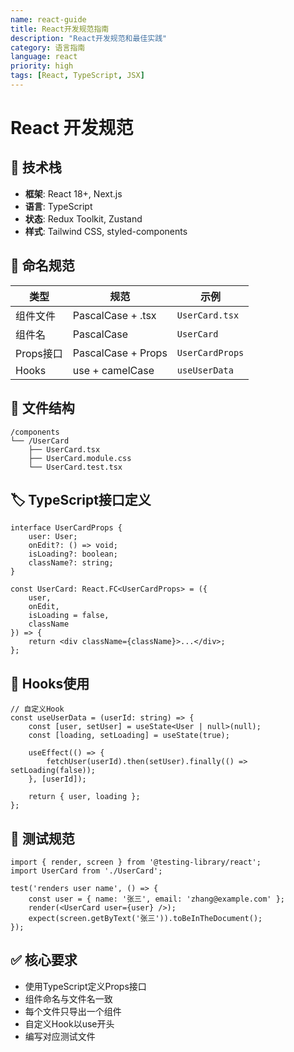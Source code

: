 ```yaml
---
name: react-guide
title: React开发规范指南
description: "React开发规范和最佳实践"
category: 语言指南
language: react
priority: high
tags: [React, TypeScript, JSX]
---
```


# React 开发规范

## 🔧 技术栈
- **框架**: React 18+, Next.js
- **语言**: TypeScript
- **状态**: Redux Toolkit, Zustand
- **样式**: Tailwind CSS, styled-components

## 📝 命名规范
| 类型 | 规范 | 示例 |
|------|------|------|
| 组件文件 | PascalCase + .tsx | `UserCard.tsx` |
| 组件名 | PascalCase | `UserCard` |
| Props接口 | PascalCase + Props | `UserCardProps` |
| Hooks | use + camelCase | `useUserData` |

## 📁 文件结构
```
/components
└── /UserCard
    ├── UserCard.tsx
    ├── UserCard.module.css
    └── UserCard.test.tsx
```

## 🏷️ TypeScript接口定义
```tsx
interface UserCardProps {
    user: User;
    onEdit?: () => void;
    isLoading?: boolean;
    className?: string;
}

const UserCard: React.FC<UserCardProps> = ({ 
    user, 
    onEdit, 
    isLoading = false,
    className 
}) => {
    return <div className={className}>...</div>;
};
```

## 🔄 Hooks使用
```tsx
// 自定义Hook
const useUserData = (userId: string) => {
    const [user, setUser] = useState<User | null>(null);
    const [loading, setLoading] = useState(true);
    
    useEffect(() => {
        fetchUser(userId).then(setUser).finally(() => setLoading(false));
    }, [userId]);
    
    return { user, loading };
};
```

## 🧪 测试规范
```tsx
import { render, screen } from '@testing-library/react';
import UserCard from './UserCard';

test('renders user name', () => {
    const user = { name: '张三', email: 'zhang@example.com' };
    render(<UserCard user={user} />);
    expect(screen.getByText('张三')).toBeInTheDocument();
});
```

## ✅ 核心要求
- 使用TypeScript定义Props接口
- 组件命名与文件名一致
- 每个文件只导出一个组件
- 自定义Hook以use开头
- 编写对应测试文件
